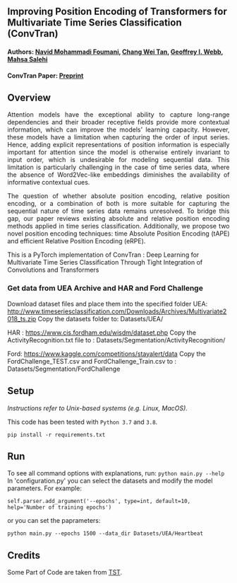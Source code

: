 ## Improving Position Encoding of Transformers for Multivariate Time Series Classification (ConvTran)
#### Authors: [Navid Mohammadi Foumani](https://www.linkedin.com/in/navid-foumani/), [Chang Wei Tan](https://changweitan.com/), [Geoffrey I. Webb](https://i.giwebb.com/), [Mahsa Salehi](https://research.monash.edu/en/persons/mahsa-salehi)

#### ConvTran Paper: [Preprint](https://arxive.org/)
## Overview 
<p align="justify">
Attention models have the exceptional ability to capture long-range dependencies and their broader receptive fields provide more contextual information, which can improve the models’ learning capacity. However, these models have a limitation when capturing the order of input series. Hence, adding explicit representations of position information is especially important for attention since the model is otherwise entirely invariant to input order, which is undesirable for modeling sequential data. This limitation is particularly challenging in the case of time series data, where the absence of Word2Vec-like embeddings diminishes the availability of informative contextual cues.
</p>

<p align="justify">
The question of whether absolute position encoding, relative position encoding, or a combination of both is more suitable for capturing the sequential nature of time series data remains unresolved. To bridge this gap, our paper reviews existing absolute and relative position encoding methods applied in time series classification. Additionally, we propose two novel position encoding techniques: time Absolute Position Encoding (tAPE) and efficient Relative Position Encoding (eRPE).
</p>
This is a PyTorch implementation of ConvTran : Deep Learning for Multivariate Time Series Classification Through Tight Integration of Convolutions and Transformers
<!-- ![img](https://github.com/Navidfoumani/ConvTran/blob/e41fb4b387ec5c2351df4416fdd326dda7801a1c/Fig/ConvTran.png) -->

### Get data from UEA Archive and HAR and Ford Challenge
Download dataset files and place them into the specified folder
UEA: http://www.timeseriesclassification.com/Downloads/Archives/Multivariate2018_ts.zip
Copy the datasets folder to: Datasets/UEA/

HAR : https://www.cis.fordham.edu/wisdm/dataset.php
Copy the ActivityRecognition.txt file to : Datasets/Segmentation/ActivityRecognition/

Ford: https://www.kaggle.com/competitions/stayalert/data
Copy the FordChallenge_TEST.csv and FordChallenge_Train.csv to : Datasets/Segmentation/FordChallenge

## Setup

_Instructions refer to Unix-based systems (e.g. Linux, MacOS)._

This code has been tested with `Python 3.7` and `3.8`.

`pip install -r requirements.txt`

## Run

To see all command options with explanations, run: `python main.py --help`
In 'configuration.py' you can select the datasets and modify the model parameters.
For example:

`self.parser.add_argument('--epochs', type=int, default=10, help='Number of training epochs')`

or you can set the paprameters:

`python main.py --epochs 1500 --data_dir Datasets/UEA/Heartbeat`

## Credits

Some Part of Code are taken from [TST](https://github.com/gzerveas/mvts_transformer).
